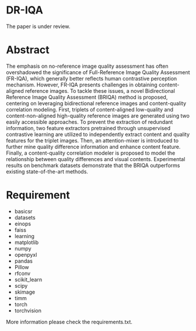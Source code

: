 # DR-IQA

The paper is under review.

# Abstract

The emphasis on no-reference image quality assessment has often overshadowed the significance of Full-Reference Image Quality Assessment (FR-IQA), which generally better reflects human contrastive perception mechanism. However, FR-IQA presents challenges in obtaining content-aligned reference images. To tackle these issues, a novel Bidirectional Reference Image Quality Assessment (BRIQA) method is proposed, centering on leveraging bidirectional reference images and content-quality correlation modeling. First, triplets of content-aligned low-quality and content-non-aligned high-quality reference images are generated using two easily accessible approaches. To prevent the extraction of redundant information, two feature extractors pretrained through unsupervised contrastive learning are utilized to independently extract content and quality features for the triplet images. Then, an attention-mixer is introduced to further mine quality difference information and enhance content feature. Finally, a content-quality correlation modeler is proposed to model the relationship between quality differences and visual contents. Experimental results on benchmark datasets demonstrate that the BRIQA  outperforms existing state-of-the-art methods.

# Requirement

- basicsr
- datasets
- einops
- faiss
- learning
- matplotlib
- numpy
- openpyxl
- pandas
- Pillow
- rfconv
- scikit_learn
- scipy
- skimage
- timm
- torch
- torchvision

More information please check the requirements.txt.